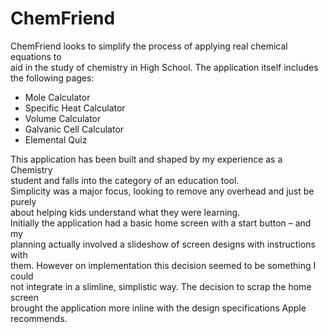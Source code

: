 # ChemFriend

ChemFriend	looks	to	simplify	the process	of	applying	real	chemical	equations to	
aid	in	the	study	of	chemistry	in	High	School.
The	application	itself	includes	the	following	pages:
- Mole	Calculator
- Specific	Heat	Calculator
- Volume	Calculator
- Galvanic	Cell	Calculator
- Elemental	Quiz

This	 application	 has	 been	 built	 and	 shaped	 by	 my	 experience	 as	 a	 Chemistry	
student	and	falls	into	the	category	of	an	education	tool.	
Simplicity	was	a	major	focus,	looking	to	remove	any	overhead	and	just	be	purely	
about	helping	kids	understand	what	they	were	learning.	
Initially	 the	 application	 had	 a	 basic	 home	 screen	with	 a	 start	 button	 – and	my	
planning	actually	involved	a	slideshow	of	screen	designs	with	instructions	with	
them.	However	on	implementation	this	decision	seemed	to	be	something	I	could	
not	integrate	in	a	slimline,	simplistic	way.	The	decision	to	scrap	the	home	screen	
brought	 the	 application	 more	 inline	 with	 the	 design	 specifications	 Apple	
recommends.

